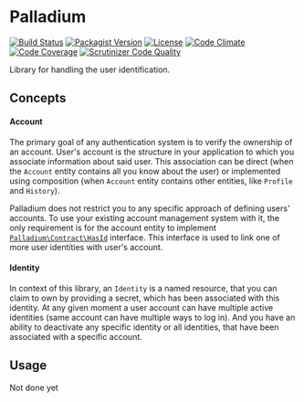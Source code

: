 # Palladium

[![Build Status](https://travis-ci.org/teresko/palladium.svg?branch=master)](https://travis-ci.org/teresko/palladium)
[![Packagist Version](https://img.shields.io/packagist/v/teresko/palladium.svg)](https://packagist.org/packages/teresko/palladium)
[![License](https://img.shields.io/packagist/l/teresko/palladium.svg)](https://github.com/teresko/palladium/blob/master/LICENSE.md)
[![Code Climate](https://codeclimate.com/github/teresko/palladium/badges/gpa.svg)](https://codeclimate.com/github/teresko/palladium)
[![Code Coverage](https://scrutinizer-ci.com/g/teresko/palladium/badges/coverage.png?b=master)](https://scrutinizer-ci.com/g/teresko/palladium/?branch=master)
[![Scrutinizer Code Quality](https://img.shields.io/scrutinizer/g/teresko/palladium.svg)](https://scrutinizer-ci.com/g/teresko/palladium/?branch=master)


Library for handling the user identification.

## Concepts

#### Account

The primary goal of any authentication system is to verify the ownership of an account. User's account is the structure in your application to which you associate information about said user. This association can be direct (when the `Account` entity contains all you know about the user) or implemented using composition (when `Account` entity contains other entities, like `Profile` and `History`).

Palladium does not restrict you to any specific approach of defining users' accounts. To use your existing account management system with it, the only requirement is for the account entity to implement [`Palladium\Contract\HasId`](./src/Palladium/Contract/HasId.php) interface. This interface is used to link one of more user identities with user's account.

#### Identity

In context of this library, an `Identity` is a named resource, that you can claim to own by providing a secret, which has been associated with this identity. At any given moment a user account can have multiple active identities (same account can have multiple ways to log in). And you have an ability to deactivate any specific identity or all identities, that have been associated with a specific account.


## Usage

Not done yet
